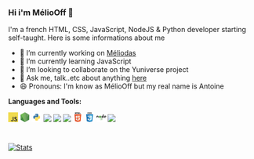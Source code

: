 ### Hi i'm MélioOff 👋

I'm a french HTML, CSS, JavaScript, NodeJS & Python developer starting self-taught. Here is some informations about me

- 🔭 I’m currently working on [Méliodas](https://top.gg/bot/562571094947659783)
- 🌱 I’m currently learning JavaScript
- 👯 I’m looking to collaborate on the Yuniverse project
- 💬 Ask me, talk..etc about anything [here](https://discord.gg/G6WQsMQShZ)
- 😄 Pronouns: I'm know as MélioOff but my real name is Antoine  
  
  
**Languages and Tools:**  

<code><img height="20" src="https://raw.githubusercontent.com/github/explore/80688e429a7d4ef2fca1e82350fe8e3517d3494d/topics/javascript/javascript.png"></code>
<code><img height="20" src="https://raw.githubusercontent.com/github/explore/80688e429a7d4ef2fca1e82350fe8e3517d3494d/topics/nodejs/nodejs.png"></code>
<code><img height="20" src="https://raw.githubusercontent.com/github/explore/80688e429a7d4ef2fca1e82350fe8e3517d3494d/topics/python/python.png"></code>
<code><img height="20" src="https://github.com/hussainweb/hussainweb/raw/main/icons/git.png"></code>
<code><img height="20" src="https://raw.githubusercontent.com/hussainweb/hussainweb/main/icons/vscode.png"></code>
<code><img height="20" src="https://github.com/hussainweb/hussainweb/raw/main/icons/mariadb.png"></code>
<code><img height="20" src="https://raw.githubusercontent.com/devicons/devicon/master/icons/html5/html5-original-wordmark.svg"></code>
<code><img height="20" src="https://raw.githubusercontent.com/devicons/devicon/master/icons/css3/css3-original-wordmark.svg"></code>
<code><img height="20" src="https://raw.githubusercontent.com/devicons/devicon/master/icons/nodejs/nodejs-original-wordmark.svg"></code>
<code><img height="20" src="https://img.icons8.com/color/452/npm.png"></code>  
ᅠ  
ᅠ  
[![Stats](https://github-readme-stats.vercel.app/api?username=meliooff&hide=contribs&show_icons=true&theme=dark)](https://github-readme-stats.vercel.app/api?username=meliooff&hide=contribs&show_icons=true&theme=dark)

